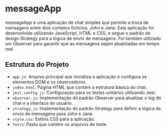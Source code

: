 # messageApp

messageApp é uma aplicação de chat simples que permite a troca de mensagens entre dois contatos fictícios, John e Jane. Esta aplicação foi desenvolvida utilizando JavaScript, HTML e CSS, e segue o padrão de design Strategy para a lógica de envio de mensagens. Foi também utilizado um Observer para garantir que as mensagens sejam atualziadas em tempo real.

## Estrutura do Projeto

- `app.js`: Arquivo principal que inicializa a aplicação e configura os elementos DOM e os observadores.
- `index.html`: Página HTML que contém a estrutura básica do chat.
- `jest.config.js`: Configuração para os testes unitários utilizando Jest.
- `observer.js`: Implementação do padrão Observer para atualizar o log do chat e a interface do usuário.
- `strategy.js`: Implementação do padrão Strategy para definir a lógica de envio de mensagens para John e Jane.
- `style.css`: Estilos CSS para a aplicação.
- `Tests`: Pasta que contém os arquivos de teste.

